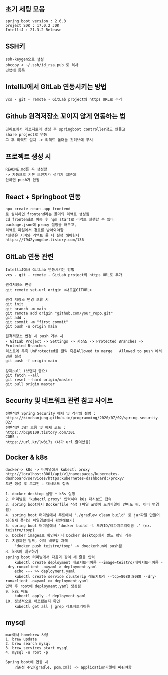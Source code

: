 ## 초기 세팅 모음
    spring boot version : 2.6.3
    project SDK : 17.0.2 JDK
    IntelliJ : 21.3.2 Release

## SSH키
    ssh-keygen으로 생성
    pbcopy < ~/.ssh/id_rsa.pub 로 복사
    깃랩에 등록

## IntelliJ에서 GitLab 연동시키는 방법
    vcs - git - remote - GitLab project의 https URL로 추가
## Github 원격저장소 꼬이지 않게 연동하는 법
    깃허브에서 레포지토리 생성 후 springboot controller정도 만들고
    share project로 연동
    그 후 리액트 설치 -> 리액트 폴더들 깃허브에 푸시
    
## 프로젝트 생성 시
    README.md를 꼭 생성할 
    -> 자동으로 기본 브랜치가 생기기 떄문에
    안하면 push가 안됨
    
## React + Springboot 연동
    npx create-react-app frontend
    로 설치하면 frontend라는 폴더의 리액트 생성됨
    cd frontend로 이동 후 npm start로 리액트 실행할 수 있다
    package.json에 proxy 설정을 해주고,
    리액트 파일에서 경로를 받아와야함
    *실행은 서버와 리액트 둘 다 실행 해야한다
    https://7942yongdae.tistory.com/136
    
## GitLab 연동 관련 
    IntelliJ에서 GitLab 연동시키는 방법
    vcs - git - remote - GitLab project의 https URL로 추가
    
    원격저장소 변경
    git remote set-url origin <새로운GITURL>
    
    원격 저장소 변경 오류 시
    git init
    git branch -m main
    git remote add origin "github.com/your_ropo.git"
    git add .
    git commit -m "first commit"
    git push -u origin main
    
    원격저장소 변경 시 push 거부 시
    - GitLab Project -> Settings -> 저장소 -> Protected Branches -> Protected Branches  
    리스트에 우측 UnProtected를 클릭 혹은Allowed to merge   Allowed to push 에서 권한 설정
    git push -f origin main
    
    강제pull (브랜치 중요)
    git fetch --all
    git reset --hard origin/master
    git pull origin master

## Security 및 네트워크 관련 참고 사이트
    전반적인 Spring Security 예제 및 각각의 설명 :
    https://kimchanjung.github.io/programming/2020/07/02/spring-security-02/
    전반적인 JWT 흐름 및 예제 코드 : 
    https://bcp0109.tistory.com/301
    CORS : 
    https://url.kr/lw3i7s (내가 url 줄여놨음)
    
## Docker & k8s
    docker-> k8s -> 터미널에서 kubectl proxy
    http://localhost:8001/api/v1/namespaces/kubernetes-dashboard/services/https:kubernetes-dashboard:/proxy/
    토큰 생성 후 로그인 : 대시보드 접속
    
    1. docker desktop 실행 + k8s 실행
    2. 터미널로 'kubectl proxy' 입력하여 k8s 대시보드 접속
    3. spring boot에서 Dockerfile 작성 (파일 포맷이 도커파일이 안떠도 됨. 이따 변경됨)
    4. spring boot 터미널에서 루트에서 './gradlew clean build' 로 jar파일 만들어짐(실제 폴더의 파일경로에서 확인해보기)
    5. spring boot 터미널에서 'docker build -t 도커ID/레파지토리이름 .' (ex. teistro/toyp)
    6. Docker images로 확인하거나 Docker desktop에서 빌드 확인 가능
    7. 지금까진 빌드, 이제 배포할 차례
        'docker push teistro/toyp' -> doeckerhun에 push됨
    8. k8s에 배포하기
    spring boot 터미널에서 다음과 같이 세 줄을 입력
        kubectl create deployment 레포지토리이름 --image=teistro/레파지토리이름 --dry-run=client -o=yaml > deployment.yaml
        echo --- >> deployment.yaml
        kubectl create service clusterip 레포지토리 --tcp=8080:8080 --dry-run=client -o=yaml >> deployment.yaml
    입력 후 root에 deployment.yaml 생성됨
    9. k8s 배포
        kubectl apply -f deployment.yaml
    10. 정상적으로 배포됐는지 확인
        kubectl get all | grep 레포지토리이름
        
        
## mysql
    mac에서 homebrew 사용
    1. brew update
    2. brew search mysql
    3. brew services start mysql
    4. mysql -u root -p
    
    Spring boot에 연동 시
        의존성 주입(gradle, pom.xml) -> application파일에 써줘야함
